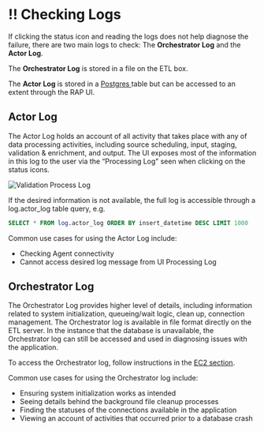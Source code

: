 # !! Checking Logs

If clicking the status icon and reading the logs does not help diagnose the failure, there are two main logs to check: The **Orchestrator Log** and the **Actor Log**.

The **Orchestrator Log** is stored in a file on the ETL box.

The **Actor Log** is stored in a [Postgres ](checking-logs.md)table but can be accessed to an extent through the RAP UI.

## Actor Log

The Actor Log holds an account of all activity that takes place with any of data processing activities, including source scheduling, input, staging, validation & enrichment, and output. The UI exposes most of the information in this log to the user via the “Processing Log” seen when clicking on the status icons.

![Validation Process Log](../../.gitbook/assets/image%20%28201%29.png)

If the desired information is not available, the full log is accessible through a log.actor\_log table query, e.g.

```sql
SELECT * FROM log.actor_log ORDER BY insert_datetime DESC LIMIT 1000
```

Common use cases for using the Actor Log include:

* Checking Agent connectivity
* Cannot access desired log message from UI Processing Log

## Orchestrator Log

The Orchestrator Log provides higher level of details, including information related to system initialization, queueing/wait logic, clean up, connection management. The Orchestrator log is available in file format directly on the ETL server. In the instance that the database is unavailable, the Orchestrator log can still be accessed and used in diagnosing issues with the application.

To access the Orchestrator log, follow instructions in the [EC2 section](checking-logs.md).

Common use cases for using the Orchestrator log include:

* Ensuring system initialization works as intended
* Seeing details behind the background file cleanup processes
* Finding the statuses of the connections available in the application
* Viewing an account of activities that occurred prior to a database crash

